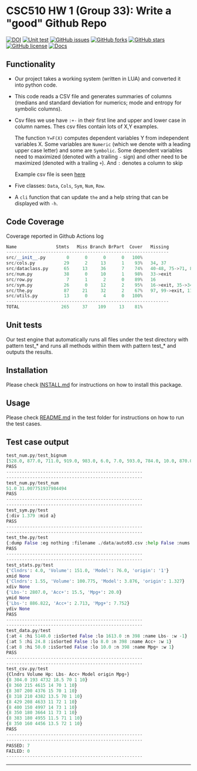 # CSC510 HW 1 (Group 33): Write a "good" Github Repo


[![DOI](https://zenodo.org/badge/DOI/10.5281/zenodo.7127619.svg)](https://doi.org/10.5281/zenodo.7127619)
[![Unit test](https://github.com/sreedhara-aneesh/csc510-fall22-hw-g33/actions/workflows/unit-test.yml/badge.svg)](https://github.com/sreedhara-aneesh/csc510-fall22-hw-g33/actions/workflows/unit-test.yml)
[![GitHub issues](https://img.shields.io/github/issues/sreedhara-aneesh/csc510-fall22-hw-g33)](https://github.com/sreedhara-aneesh/csc510-fall22-hw-g33/issues)
[![GitHub forks](https://img.shields.io/github/forks/sreedhara-aneesh/csc510-fall22-hw-g33)](https://github.com/sreedhara-aneesh/csc510-fall22-hw-g33/network/members)
[![GitHub stars](https://img.shields.io/github/stars/sreedhara-aneesh/csc510-fall22-hw-g33)](https://github.com/sreedhara-aneesh/csc510-fall22-hw-g33/stargazers)
[![GitHub license](https://img.shields.io/github/license/sreedhara-aneesh/csc510-fall22-hw-g33)](https://github.com/sreedhara-aneesh/csc510-fall22-hw-g33/blob/main/LICENSE.md)
[![Docs](https://img.shields.io/badge/Read_Documentation-blue.svg)](https://sreedhara-aneesh.github.io/csc510-fall22-hw-g33/src.html)

## Functionality

-  Our project takes a working system (written in LUA) and converted it into python code.

- This code reads a CSV file and generates summaries of columns (medians and standard deviation for numerics; mode and entropy for symbolic columns).

- Csv files we use have `:+-` in their first line and upper and lower case in column names. Thes csv files contain lots of X,Y examples.

    The function `Y=F(X)` computes dependent variables Y from independent variables X. Some variables are `Numeric` (which we denote with a leading upper case letter) and some are `Symbolic`. Some dependent variables need to maximized (denoted with a trailing `-` sign) and other need to be maximized (denoted with a trailing `+`). And `:` denotes a column to skip

    Example csv file is seen [here](https://raw.githubusercontent.com/timm/lua/main/data/auto93.csv)

- Five classes: `Data`, `Cols`, `Sym`, `Num`, `Row`.

- A `cli` function that can update  `the` and a help string that can be displayed with `-h`.


## Code Coverage

Coverage reported in Github Actions log 


```py
Name               Stmts   Miss Branch BrPart  Cover   Missing
--------------------------------------------------------------
src/__init__.py        0      0      0      0   100%
src/cols.py           29      2     13      1    93%   34, 37
src/dataclass.py      65     13     36      7    74%   40-48, 75->71, 82, 83->79, 91, 94, 101, 112-113, 116
src/num.py            38      0     10      1    98%   33->exit
src/row.py             7      1      2      0    89%   16
src/sym.py            26      0     12      2    95%   16->exit, 35->34
src/the.py            87     21     32      2    67%   97, 99->exit, 113-133
src/utils.py          13      0      4      0   100%
--------------------------------------------------------------
TOTAL                265     37    109     13    81%
```

## Unit tests

Our test engine that automatically runs all files under the test directory with pattern test_* and runs all methods within them with pattern test_* and outputs the results.

## Installation

Please check [INSTALL.md](INSTALL.md) for instructions on how to install this package. 

## Usage

Please check [README.md](test/README.md) in the test folder for instructions on how to run the test cases.

## Test case output 
```py
test_num.py/test_bignum
[528.0, 877.0, 711.0, 919.0, 983.0, 6.0, 7.0, 593.0, 784.0, 10.0, 870.0, 12.0, 692.0, 543.0, 15.0, 762.0, 17.0, 18.0, 19.0, 20.0, 21.0, 22.0, 23.0, 24.0, 949.0, 26.0, 521.0, 628.0, 601.0, 520.0, 31.0, 929.0, 33.0, 34.0, 976.0, 883.0, 37.0, 878.0, 39.0, 957.0, 41.0, 42.0, 43.0, 953.0, 677.0, 894.0, 47.0, 913.0, 859.0, 845.0, 51.0, 680.0, 53.0, 524.0, 55.0, 968.0, 57.0, 795.0, 59.0, 60.0, 566.0, 62.0, 821.0, 64.0, 65.0, 66.0, 67.0, 952.0, 710.0, 70.0, 71.0, 942.0, 992.0, 584.0, 75.0, 896.0, 560.0, 78.0, 79.0, 558.0, 81.0, 82.0, 987.0, 84.0, 85.0, 666.0, 816.0, 695.0, 89.0, 652.0, 998.0, 517.0, 93.0, 94.0, 898.0, 96.0, 753.0, 98.0, 731.0, 100.0, 101.0, 102.0, 103.0, 104.0, 955.0, 106.0, 107.0, 108.0, 943.0, 110.0, 111.0, 112.0, 113.0, 587.0, 874.0, 715.0, 117.0, 774.0, 119.0, 120.0, 121.0, 941.0, 123.0, 124.0, 759.0, 126.0, 127.0, 128.0, 129.0, 130.0, 675.0, 132.0, 948.0, 134.0, 592.0, 809.0, 137.0, 138.0, 996.0, 608.0, 141.0, 604.0, 143.0, 144.0, 145.0, 146.0, 986.0, 674.0, 782.0, 972.0, 966.0, 152.0, 833.0, 758.0, 155.0, 763.0, 872.0, 158.0, 159.0, 861.0, 161.0, 162.0, 572.0, 951.0, 165.0, 166.0, 167.0, 766.0, 542.0, 581.0, 171.0, 172.0, 173.0, 174.0, 667.0, 770.0, 818.0, 960.0, 179.0, 180.0, 181.0, 182.0, 183.0, 988.0, 185.0, 186.0, 187.0, 626.0, 189.0, 190.0, 191.0, 964.0, 868.0, 194.0, 912.0, 196.0, 527.0, 525.0, 975.0, 200.0, 772.0, 202.0, 203.0, 204.0, 681.0, 950.0, 834.0, 518.0, 209.0, 210.0, 211.0, 212.0, 901.0, 214.0, 215.0, 664.0, 217.0, 937.0, 219.0, 682.0, 221.0, 620.0, 223.0, 669.0, 225.0, 900.0, 227.0, 532.0, 657.0, 850.0, 961.0, 924.0, 958.0, 807.0, 573.0, 514.0, 237.0, 238.0, 590.0, 240.0, 241.0, 596.0, 243.0, 564.0, 245.0, 246.0, 247.0, 745.0, 709.0, 250.0, 251.0, 252.0, 649.0, 537.0, 653.0, 256.0, 723.0, 258.0, 259.0, 260.0, 926.0, 777.0, 263.0, 713.0, 812.0, 717.0, 605.0, 817.0, 269.0, 991.0, 271.0, 936.0, 273.0, 743.0, 798.0, 276.0, 277.0, 974.0, 897.0, 619.0, 281.0, 282.0, 857.0, 790.0, 285.0, 902.0, 287.0, 288.0, 289.0, 290.0, 291.0, 513.0, 865.0, 294.0, 295.0, 296.0, 887.0, 298.0, 698.0, 610.0, 301.0, 630.0, 885.0, 740.0, 305.0, 306.0, 576.0, 873.0, 309.0, 310.0, 631.0, 312.0, 735.0, 523.0, 315.0, 931.0, 598.0, 567.0, 319.0, 844.0, 321.0, 322.0, 323.0, 324.0, 909.0, 701.0, 661.0, 989.0, 329.0, 330.0, 331.0, 545.0, 333.0, 978.0, 944.0, 336.0, 820.0, 884.0, 339.0, 822.0, 341.0, 342.0, 343.0, 984.0, 641.0, 645.0, 722.0, 679.0, 819.0, 350.0, 915.0, 352.0, 353.0, 769.0, 888.0, 356.0, 357.0, 358.0, 359.0, 739.0, 361.0, 775.0, 726.0, 617.0, 946.0, 366.0, 367.0, 552.0, 881.0, 803.0, 982.0, 761.0, 993.0, 928.0, 538.0, 685.0, 377.0, 905.0, 379.0, 380.0, 381.0, 382.0, 815.0, 843.0, 385.0, 871.0, 387.0, 589.0, 911.0, 660.0, 632.0, 930.0, 393.0, 394.0, 733.0, 869.0, 639.0, 398.0, 724.0, 400.0, 401.0, 402.0, 403.0, 892.0, 650.0, 575.0, 407.0, 408.0, 699.0, 662.0, 411.0, 412.0, 413.0, 414.0, 415.0, 811.0, 417.0, 418.0, 751.0, 420.0, 421.0, 422.0, 423.0, 424.0, 746.0, 426.0, 427.0, 428.0, 515.0, 430.0, 431.0, 890.0, 433.0, 434.0, 687.0, 773.0, 940.0, 658.0, 917.0, 625.0, 985.0, 591.0, 443.0, 444.0, 445.0, 446.0, 981.0, 448.0, 449.0, 450.0, 704.0, 824.0, 453.0, 781.0, 455.0, 456.0, 754.0, 891.0, 893.0, 460.0, 461.0, 462.0, 463.0, 725.0, 465.0, 466.0, 467.0, 468.0, 771.0, 470.0, 945.0, 551.0, 804.0, 522.0, 475.0, 476.0, 477.0, 565.0, 856.0, 480.0, 481.0, 980.0, 965.0, 484.0, 485.0, 534.0, 487.0, 668.0, 489.0, 603.0, 553.0, 492.0, 918.0, 655.0, 696.0, 496.0, 875.0, 899.0, 734.0, 659.0, 799.0, 502.0, 503.0, 504.0, 606.0, 676.0, 643.0, 508.0, 509.0, 706.0, 556.0, 848.0]
PASS
----------------------------------------------------
----------------------------------------------------
test_num.py/test_num
51.0 31.007751937984494
PASS
----------------------------------------------------
----------------------------------------------------
test_sym.py/test
{:div 1.379 :mid a}
PASS
----------------------------------------------------
----------------------------------------------------
test_the.py/test
{:dump False :eg nothing :filename ./data/auto93.csv :help False :nums 512 :seed 10019 :seperator ,}
PASS
----------------------------------------------------
----------------------------------------------------
test_stats.py/test
{'Clndrs': 4.0, 'Volume': 151.0, 'Model': 76.0, 'origin': '1'}
xmid None
{'Clndrs': 1.55, 'Volume': 100.775, 'Model': 3.876, 'origin': 1.327}
xdiv None
{'Lbs-': 2807.0, 'Acc+': 15.5, 'Mpg+': 20.0}
ymid None
{'Lbs-': 886.822, 'Acc+': 2.713, 'Mpg+': 7.752}
ydiv None
PASS
----------------------------------------------------
----------------------------------------------------
test_data.py/test
{:at 4 :hi 5140.0 :isSorted False :lo 1613.0 :n 398 :name Lbs- :w -1}
{:at 5 :hi 24.8 :isSorted False :lo 8.0 :n 398 :name Acc+ :w 1}
{:at 8 :hi 50.0 :isSorted False :lo 10.0 :n 398 :name Mpg+ :w 1}
PASS
----------------------------------------------------
----------------------------------------------------
test_csv.py/test
{Clndrs Volume Hp: Lbs- Acc+ Model origin Mpg+}
{8 304.0 193 4732 18.5 70 1 10}
{8 360 215 4615 14 70 1 10}
{8 307 200 4376 15 70 1 10}
{8 318 210 4382 13.5 70 1 10}
{8 429 208 4633 11 72 1 10}
{8 400 150 4997 14 73 1 10}
{8 350 180 3664 11 73 1 10}
{8 383 180 4955 11.5 71 1 10}
{8 350 160 4456 13.5 72 1 10}
PASS
----------------------------------------------------
----------------------------------------------------
PASSED: 7
FAILED: 0
----------------------------------------------------
```

--- 
